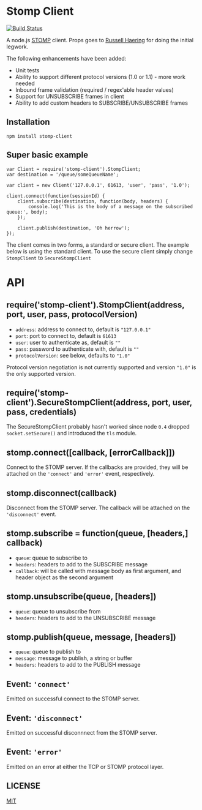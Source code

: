 Stomp Client
===========

[![Build Status](https://secure.travis-ci.org/easternbloc/node-stomp-client.png)](http://travis-ci.org/easternbloc/node-stomp-client)

A node.js [STOMP](http://stomp.github.com) client. Props goes to [Russell
Haering](https://github.com/russellhaering/node-stomp-broker) for doing the
initial legwork.

The following enhancements have been added:

*   Unit tests
*   Ability to support different protocol versions (1.0 or 1.1) - more work needed
*   Inbound frame validation (required / regex'able header values)
*   Support for UNSUBSCRIBE frames in client
*   Ability to add custom headers to SUBSCRIBE/UNSUBSCRIBE frames

## Installation

	npm install stomp-client

## Super basic example

	var Client = require('stomp-client').StompClient;
	var destination = '/queue/someQueueName';

	var client = new Client('127.0.0.1', 61613, 'user', 'pass', '1.0');

	client.connect(function(sessionId) {
		client.subscribe(destination, function(body, headers) {
			console.log('This is the body of a message on the subscribed queue:', body);
		});

		client.publish(destination, 'Oh herrow');
	});

The client comes in two forms, a standard or secure client. The example below is
using the standard client. To use the secure client simply change
`StompClient` to `SecureStompClient`


# API

## require('stomp-client').StompClient(address, port, user, pass, protocolVersion)

- `address`: address to connect to, default is `"127.0.0.1"`
- `port`: port to connect to, default is `61613`
- `user`: user to authenticate as, default is `""`
- `pass`: password to authenticate with, default is `""`
- `protocolVersion`: see below, defaults to `"1.0"`

Protocol version negotiation is not currently supported and version `"1.0"` is
the only supported version.

## require('stomp-client').SecureStompClient(address, port, user, pass, credentials)

The SecureStompClient probably hasn't worked since node `0.4` dropped
`socket.setSecure()` and introduced the `tls` module.

## stomp.connect([callback, [errorCallback]])

Connect to the STOMP server. If the callbacks are provided, they will be
attached on the `'connect'` and `'error'` event, respectively.

## stomp.disconnect(callback)

Disconnect from the STOMP server. The callback will be attached on the
`'disconnect'` event.

## stomp.subscribe = function(queue, [headers,] callback)

- `queue`: queue to subscribe to
- `headers`: headers to add to the SUBSCRIBE message
- `callback`: will be called with message body as first argument,
  and header object as the second argument

## stomp.unsubscribe(queue, [headers])

- `queue`: queue to unsubscribe from
- `headers`: headers to add to the UNSUBSCRIBE message

## stomp.publish(queue, message, [headers])

- `queue`: queue to publish to
- `message`: message to publish, a string or buffer
- `headers`: headers to add to the PUBLISH message

## Event: `'connect'`

Emitted on successful connect to the STOMP server.

## Event: `'disconnect'`

Emitted on successful disconnnect from the STOMP server.

## Event: `'error'`

Emitted on an error at either the TCP or STOMP protocol layer.


## LICENSE

[MIT](LICENSE)
